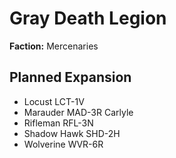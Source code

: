 # Gray Death Legion
**Faction:** Mercenaries
## Planned Expansion
- Locust LCT-1V
- Marauder MAD-3R Carlyle
- Rifleman RFL-3N
- Shadow Hawk SHD-2H
- Wolverine WVR-6R
